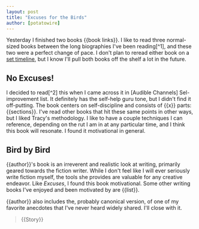 ```yaml
---
layout: post
title: "Excuses for the Birds"
author: [potatowire]
---
```


Yesterday I finished two books {{book links}}. I like to read three normal-sized books between the long biographies I've been reading[^1], and these two were a perfect change of pace. I don't plan to reread either book on a [set timeline](), but I know I'll  pull both books off the shelf a lot in the future.

## No Excuses! ##

I decided to read[^2] this when I came across it in [Audible Channels] Sel-improvement list. It definitely has the self-help guru tone, but I didn't find it off-putting. The book centers on self-discipline and consists of {{x}} parts:{{sections}}. I've read other books that hit these same points in other ways, but I liked Tracy's methodology. I like to have a couple techniques I can reference, depending on the rut I am in at any particular time, and I think this book will resonate. I found it motivational in general.

## Bird by Bird ##

{{author}}'s book is an irreverent and realistic look at writing, primarily geared towards the fiction writer. While I don't feel like I will ever seriously write fiction myself, the tools she provides are valuable for any creative endeavor. Like *Excuses*, I found this book motivational. Some other writing books I've enjoyed and been motivated by are {{list}}.

{{author}} also includes the, probably canonical version, of one of my favorite anecdotes that I've never heard widely shared. I'll close with it.

> {{Story}}
